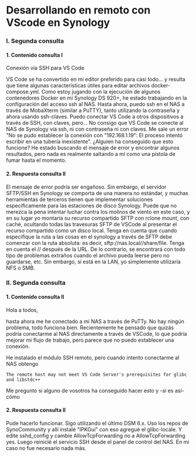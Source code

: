 # Desarrollando en remoto con VScode en Synology

### I. Segunda consulta

#### 1. Contenido consulta I

Conexión vía SSH para VS Code

VS Code se ha convertido en mi editor preferido para casi todo... y resulta que tiene algunas características útiles para editar archivos docker-compose.yml. Como estoy jugando con la ejecución de algunos contenedores Docker en mi Synology DS 920+, he estado trabajando en la configuración del acceso ssh al NAS.
Hasta ahora, puedo ssh en el NAS a través de MobaXterm (similar a PuTTY), tanto utilizando la contraseña y ahora usando ssh-claves. Puedo conectar VS Code a otros dispositivos a través de SSH, con claves, pero... No consigo que VS Code se conecte al NAS de Synology vía ssh, ni con contraseña ni con claves.
Me sale un error "No se pudo establecer la conexión con "192.168.1.19": El proceso intentó escribir en una tubería inexistente".
¿Alguien ha conseguido que esto funcione? He estado buscando el mensaje de error y encontrar algunos resultados, pero nada es realmente saltando a mí como una pistola de fumar hasta el momento.

#### 2. Respuesta consulta  II


El mensaje de error podría ser engañoso. Sin embargo, el servidor SFTP/SSH en Synology se comporta de una manera no estándar, y muchas herramientas de terceros tienen que implementar soluciones específicamente para las estaciones de disco Synology.
Puede que no merezca la pena intentar luchar contra los molinos de viento en este caso, y en su lugar yo montaría su recurso compartido SFTP con rclone mount, con caché, ocultando todas las travesuras SFTP de VSCode al presentar el recurso compartido como un disco local.
Tenga en cuenta que cuando especifique la ruta a las cosas en el synology a través de SFTP debe comenzar con la ruta absoluta: es decir, sftp://nas.local//share/file. Tenga en cuenta el // después de la URL. De lo contrario, se encontrará con todo tipo de problemas extraños cuando el archivo pueda leerse pero no guardarse, etc.
Sin embargo, si está en la LAN, yo simplemente utilizaría NFS o SMB.


### II. Segunda consulta

#### 1. Contenido consulta II

Hola a todos,

hasta ahora me he conectado a mi NAS a través de PuTTy. No hay ningún problema, todo funciona bien. Recientemente he pensado que quizás podría conectarme al NAS directamente a través de VSCode, lo que podría mejorar mi flujo de trabajo, pero parece que no puedo establecer una conexión.

He instalado el módulo SSH remoto, pero cuando intento conectarme al NAS obtengo

` The remote host may not meet VS Code Server's prerequisites for glibc and libstdc++ `



Me pregunto si alguno de vosotros ha conseguido hacer esto y -si es así- cómo


#### 2. Respuesta consulta  II


Pude hacerlo funcionar. Sigo utilizando el último DSM 6.x.
Uso los repos de SynoCommunity y allí instalé "IPKGui"
con eso agregué el glibc-locale.
Y edite sshd_config y cambie AllowTcpForwarding no a AllowTcpForwarding yes. Luego reinicié el servicio SSH desde el panel de control del NAS.
En mi caso no fue necesario nada más.
